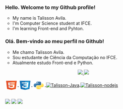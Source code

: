  <h3> Hello. Welcome to my Github profile!</h3>
    <p>
        <ul type = "circle">
            <li>My name is Talisson Avila.</li>
            <li>I'm Computer Science student at IFCE.</li> 
            <li>I'm learning Front-end and Pyhton.</li>
        </ul>
    </p>

 <h3> Olá. Bem-vindo ao meu perfil no Github!</h3>
    <p>
        <ul type = "circle">
            <li>Me chamo Talisson Avila.</li>
            <li>Sou estudante de Ciência da Computação no IFCE.</li>
            <li>Atualmente estudo Front-end e Python.</li>
         </ul>
    </p>

<div align="center">
  <a href="https://github.com/TalissonAvila">
  <img height="150em" src="https://github-readme-stats.vercel.app/api?username=talissonavila&show_icons=true&theme=dark&include_all_commits=true&count_private=true"/>
  <img height="150em" src="https://github-readme-stats.vercel.app/api/top-langs/?username=talissonavila&layout=compact&langs_count=7&theme=dark"/>
</div>

<div style="display: inline_block"><br>
  <img align="center" alt="Talsson-HTML" height="30" width="40" src="https://raw.githubusercontent.com/devicons/devicon/master/icons/html5/html5-original.svg">
  <img align="center" alt="Talisson-CSS" height="30" width="40" src="https://raw.githubusercontent.com/devicons/devicon/master/icons/css3/css3-original.svg">
  <img align="center" alt="Talisson-Python" height="30" width="40" src="https://raw.githubusercontent.com/devicons/devicon/master/icons/python/python-original.svg">
  <img align="center" alt="Talisson-Java" height="30" width="40" src="https://cdn.jsdelivr.net/gh/devicons/devicon/icons/java/java-original.svg">
  <img align="center" alt="Talisson-nodejs" heitght="30"  width="40" src="https://cdn.jsdelivr.net/gh/devicons/devicon/icons/nodejs/nodejs-original-wordmark.svg" />


##
<div> 
  
  <a href="https://instagram.com/seutalisson" target="_blank"><img src="https://img.shields.io/badge/-Instagram-%23E4405F?style=for-the-badge&logo=instagram&logoColor=white" target="_blank"></a>
  <a href = "mailto:devtalisson@gmail.com"><img src="https://img.shields.io/badge/-Gmail-%23333?style=for-the-badge&logo=gmail&logoColor=white" target="_blank"></a>
  <a href="https://www.linkedin.com/in/talissonavila" target="_blank"><img src="https://img.shields.io/badge/-LinkedIn-%230077B5?style=for-the-badge&logo=linkedin&logoColor=white" target="_blank"></a> 
 
 
</div>

